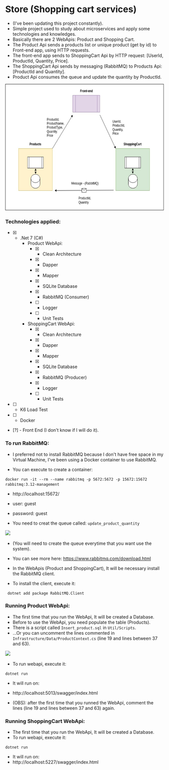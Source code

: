 # Store (Shopping cart services)
- (I've been updating this project constantly).
- Simple project used to study about microservices and apply some technologies and knowledges.
- Basically there are 2 WebApis: Product and Shopping Cart.
- The Product Api sends a products list or unique product (get by id) to Front-end app, using HTTP requests.
- The front-end app sends to ShoppingCart Api by HTTP request: [UserId, ProductId, Quantity, Price].
- The ShoppingCart Api sends by messaging (RabbitMQ) to Products Api: [ProductId and Quantity].
- Product Api consumes the queue and update the quantity by ProductId.

<img src="Util/img/store.jpg" height="400px" />

### Technologies applied:

- [x] - .Net 7 (C#)
    - Product WebApi:
        - [x] - Clean Architecture
        - [x] - Dapper
        - [x] - Mapper
        - [x] - SQLite Database
        - [x] - RabbitMQ (Consumer)
        - [ ] - Logger
        - [ ] - Unit Tests
    - ShoppingCart WebApi:
        - [x] - Clean Architecture
        - [x] - Dapper
        - [x] - Mapper
        - [x] - SQLite Database
        - [x] - RabbitMQ (Producer)
        - [x] - Logger 
        - [ ] - Unit Tests
- [ ] - K6 Load Test
- [ ] - Docker
- [?] - Front End (I don't know if I will do it).

### To run RabbitMQ:

- I preferred not to install RabbitMQ because I don't have free space in my Virtual Machine, I've been using a Docker container to use RabbitMQ.

- You can execute to create a container:
 ```
 docker run -it --rm --name rabbitmq -p 5672:5672 -p 15672:15672 rabbitmq:3.12-management
 ```

- http://localhost:15672/
- user: guest
- password: guest

- You need to creat the queue called: 
```update_product_quantity```

<img src="Util/img/rabbit.jpg" height="400px" />

- (You will need to create the queue everytime that you want use the system).

- You can see more here: https://www.rabbitmq.com/download.html

- In the WebApis (Product and ShoppingCart), It will be necessary install the RabbitMQ client.
 - To install the client, execute it:
```
 dotnet add package RabbitMQ.Client
 ```

 ### Running Product WebApi:
- The first time that you run the WebApi, It will be created a Database.
- Before to use the WebApi, you need populate the table (Products).
- There is a script called ```Insert_product.sql``` in ```Util/Scripts```.
- ...Or you can uncomment the lines commented in ```Infrastructure/Data/ProductContext.cs``` (line 19 and lines between 37 and 63).

<img src="Util/img/code-product-context.jpg" height="500px" />

- To run webapi, execute it:
```
dotnet run
```
- It will run on:
- http://localhost:5013/swagger/index.html

- (OBS): after the first time that you runned the WebApi, comment the lines (line 19 and lines between 37 and 63) again.


### Running ShoppingCart WebApi:
- The first time that you run the WebApi, It will be created a Database.
- To run webapi, execute it:
```
dotnet run
```

- It will run on:
 - http://localhost:5227/swagger/index.html